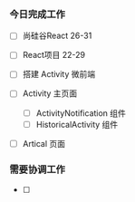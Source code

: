 ### 今日完成工作

- [ ] 尚硅谷React 26-31
- [ ] React项目 22-29
- [ ] 搭建 Activity 微前端
- [ ] Activity 主页面
  - [ ] ActivityNotification 组件
  - [ ] HistoricalActivity 组件
- [ ] Artical 页面


###  需要协调工作

- [ ] 